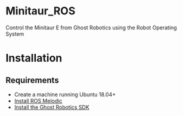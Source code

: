 # Minitaur_ROS
Control the Minitaur E from Ghost Robotics using the Robot Operating System

# Installation

## Requirements
* Create a machine running Ubuntu 18.04+
* [Install ROS Melodic](http://wiki.ros.org/melodic/Installation/Ubuntu)
* [Install the Ghost Robotics SDK](https://gitlab.com/ghostrobotics/SDK/-/jobs/artifacts/master/download?job=deploy_artifact)
